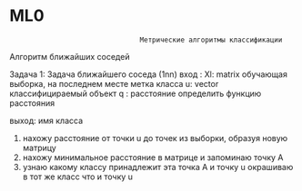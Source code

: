 # ML0
                                    Метрические алгоритмы классификации
Алгоритм ближайших соседей

Задача 1: Задача ближайшего соседа (1nn)
 вход : 
 Xl: matrix 
     обучающая выборка, на последнем месте метка класса
 u:  vector
     классифицираемый объект
 q : расстояние
     определить функцию расстояния
 
 выход: имя класса
 
 1. нахожу расстояние от точки u до точек из выборки, образуя новую матрицу
 2. нахожу минимальное расстояние в матрице и запоминаю точку А
 3. узнаю какому классу принадлежит эта точка А и точку u окрашиваю в тот  же класс что и точку u
 
 